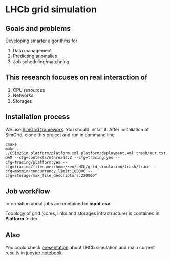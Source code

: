 # LHCb grid simulation

## Goals and problems 
Developing smarter algorithms for

1. Data management
2. Predicting anomalies
3. Job scheduling/matchning

## This research focuses on real interaction of 
1. CPU resources
2. Networks
3. Storages

## Installation process

We use [SimGrid framework](https://github.com/simgrid/simgrid). You should install it.
After installation of SimGrid, clone this project and run in command line

```
cmake . 
make .
./CSim2Sim platform/platform.xml platform/deployment.xml trash/out.txt DAM --cfg=contexts/nthreads:2 --cfg=tracing:yes --cfg=tracing/platform:yes --cfg=tracing/filename:/home/ken/LHCb/grid_simulation/trash/trace --cfg=maxmin/concurrency_limit:100000 --cfg=storage/max_file_descriptors:220000"
```

## Job workflow

Information about jobs are contained in __input.csv__.

Topology of grid (cores, links and storages infrastructure) is contained in __Platform__ folder.

## Also

You could check [presentation](https://github.com/skygrid/grid_simulation/blob/master/Results/work.pdf) about LHCb simulation and
main current results in [jupyter notebook](https://github.com/skygrid/grid_simulation/blob/master/Results/Plots.ipynb).
